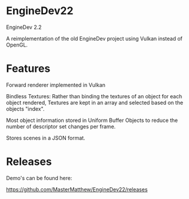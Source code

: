 # EngineDev22
EngineDev 2.2

A reimplementation of the old EngineDev project using Vulkan instead of OpenGL.

# Features
Forward renderer implemented in Vulkan

Bindless Textures: Rather than binding the textures of an object for each object rendered, Textures are kept in an array and selected based on the objects "index".

Most object information stored in Uniform Buffer Objects to reduce the number of descriptor set changes per frame.

Stores scenes in a JSON format.

# Releases

Demo's can be found here:

https://github.com/MasterMatthew/EngineDev22/releases
